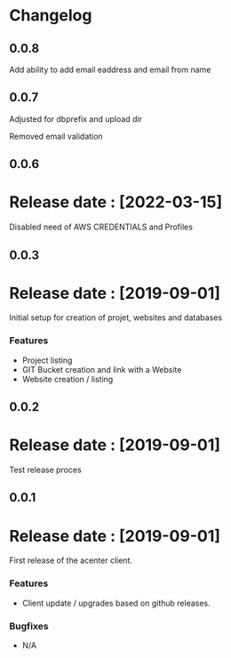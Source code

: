 # Changelog

## 0.0.8

Add ability to add email eaddress and email from name


## 0.0.7

Adjusted for dbprefix and upload dir

Removed email validation

## 0.0.6

# Release date : [2022-03-15]

Disabled need of AWS CREDENTIALS and Profiles

## 0.0.3

# Release date : [2019-09-01]

Initial setup for creation of projet, websites and databases

### Features

- Project listing
- GIT Bucket creation and link with a Website
- Website creation / listing

## 0.0.2

# Release date : [2019-09-01]

Test release proces

## 0.0.1

# Release date : [2019-09-01]

First release of the acenter client.

### Features

- Client update / upgrades based on github releases.

### Bugfixes

- N/A

